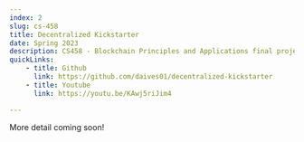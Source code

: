 ```yaml
---
index: 2
slug: cs-458
title: Decentralized Kickstarter 
date: Spring 2023 
description: CS458 - Blockchain Principles and Applications final project
quickLinks:
    - title: Github
      link: https://github.com/daives01/decentralized-kickstarter
    - title: Youtube
      link: https://youtu.be/KAwj5riJim4

---
```


More detail coming soon!